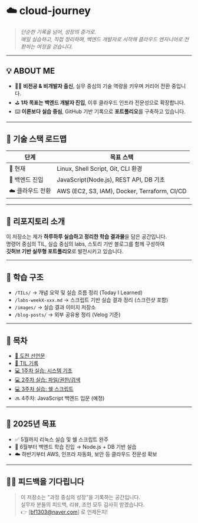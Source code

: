 # ☁️ cloud-journey

> *단순한 기록을 넘어, 성장의 증거로.*  
> *매일 실습하고, 직접 정리하며, 백엔드 개발자로 시작해 클라우드 엔지니어로 전환하는 여정을 걷습니다.*

---

## 💡 ABOUT ME

- 🧑‍💻 **비전공 & 비개발자 출신**, 실무 중심의 기술 역량을 키우며 커리어 전환 중입니다.
- ⛳ **1차 목표는 백엔드 개발자 진입**, 이후 클라우드 인프라 전문성으로 확장합니다.
- ⌨️ **이론보다 실습 중심**, GitHub 기반 기록으로 **포트폴리오**를 구축하고 있습니다.

---

## 🧪 기술 스택 로드맵

| 단계 | 목표 스택 |
|---|---|
| 📍 현재 | Linux, Shell Script, Git, CLI 환경 |
| 🧱 백엔드 진입 | JavaScript(Node.js), REST API, DB 기초 |
| ☁️ 클라우드 전환 | AWS (EC2, S3, IAM), Docker, Terraform, CI/CD |

---

## 📂 리포지토리 소개

이 저장소는 제가 **하루하루 실습하고 정리한 학습 결과물**을 담은 공간입니다.  
명령어 중심의 TIL, 실습 중심의 labs, 스토리 기반 블로그를 함께 구성하여  
**깃허브 기반 실무형 포트폴리오**로 발전시키고 있습니다.

---

## 🧱 학습 구조

- `/TILs/` → 개념 요약 및 실습 흐름 정리 (Today I Learned)
- `/labs-weekX-xxx.md` → 스크립트 기반 실습 결과 정리 (스크린샷 포함)
- `/images/` → 실습 결과 이미지 저장소
- `/blog-posts/` → 외부 공유용 정리 (Velog 기준)

---

## 📘 목차

- [🚀 도전 선언문](./declaration.md)
- [📝 TIL 기록](./TILs/)
- [💻 1주차 실습: 시스템 기초](./labs-week1-foundation.md)
- [💻 2주차 실습: 파일/권한/검색](./labs-week2-system-tools.md)
- [💻 3주차 실습: 쉘 스크립트](./labs-week3-shell-scripting.md)
- 🔜 4주차: JavaScript 백엔드 입문 (예정)

---

## 🎯 2025년 목표

- ✅ 5월까지 리눅스 실습 및 쉘 스크립트 완주
- 🔄 6월부터 백엔드 학습 진입 → Node.js + DB 기반 실습
- ☁️ 하반기부터 AWS, 인프라 자동화, 보안 등 클라우드 전문성 확보

---

## 🙋‍♂️ 피드백을 기다립니다

> 이 저장소는 "과정 중심의 성장"을 기록하는 공간입니다.  
> 실무자 분들의 피드백, 리뷰, 조언 모두 감사히 받겠습니다.  
> 👉 [bf1303@naver.com] 로 언제든지!
